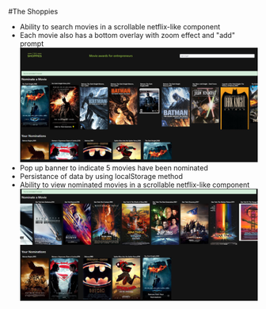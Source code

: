 #The Shoppies
- Ability to search movies in a scrollable netflix-like component
- Each movie also has a bottom overlay with zoom effect and "add" prompt
![](theshoppies1.png)
- Pop up banner to indicate 5 movies have been nominated
- Persistance of data by using localStorage method
- Ability to view nominated movies in a scrollable netflix-like component
![](theshoppies3.png)
